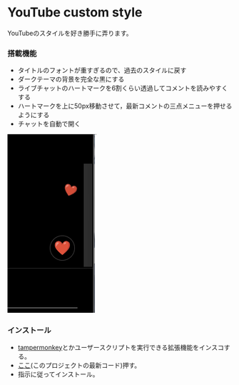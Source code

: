 # YouTube custom style

YouTubeのスタイルを好き勝手に弄ります。

### 搭載機能
- タイトルのフォントが重すぎるので、過去のスタイルに戻す
- ダークテーマの背景を完全な黒にする
- ライブチャットのハートマークを6割くらい透過してコメントを読みやすくする
- ハートマークを上に50px移動させて，最新コメントの三点メニューを押せるようにする
- チャットを自動で開く

![youtube-custom-style_01.gif](https://raw.githubusercontent.com/oz0820/browser-userscript/images/youtube-custom-style/youtube-custom-style_01.gif)


### インストール
- [tampermonkey](https://www.tampermonkey.net/)とかユーザースクリプトを実行できる拡張機能をインスコする。
- [ここ](https://github.com/oz0820/browser-userscript/raw/main/youtube-custom-style/youtube-custom-style.user.js)(このプロジェクトの最新コード)押す。
- 指示に従ってインストール。